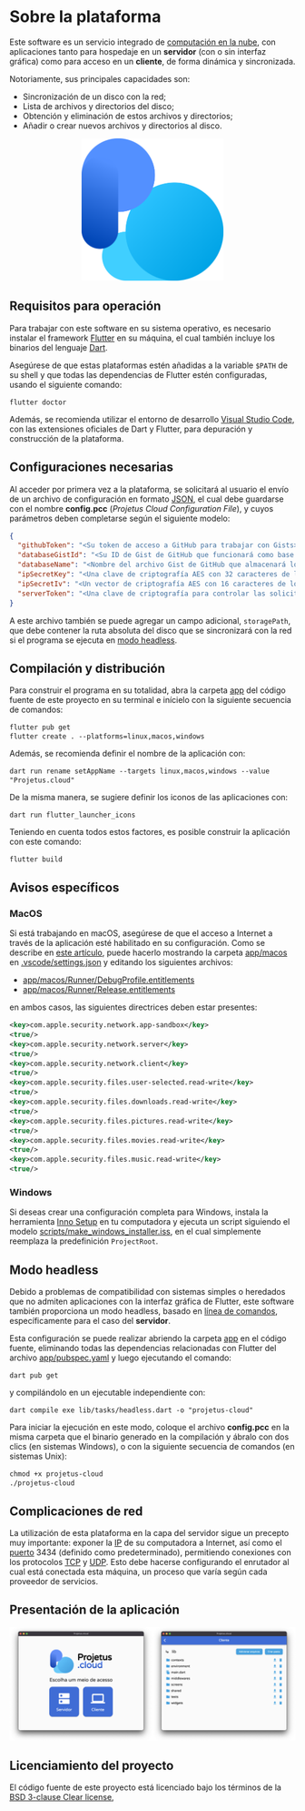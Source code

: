 # Sobre la plataforma

Este software es un servicio integrado de [computación en la nube](https://es.wikipedia.org/wiki/Computaci%C3%B3n_en_la_nube), con aplicaciones tanto para hospedaje en un **servidor** (con o sin interfaz gráfica) como para acceso en un **cliente**, de forma dinámica y sincronizada.

Notoriamente, sus principales capacidades son:

- Sincronización de un disco con la red;
- Lista de archivos y directorios del disco;
- Obtención y eliminación de estos archivos y directorios;
- Añadir o crear nuevos archivos y directorios al disco.

<p align="center">
  <img src="../app/assets/icons/minimal.png" width="250">
</p>

## Requisitos para operación

Para trabajar con este software en su sistema operativo, es necesario instalar el framework [Flutter](https://flutter.dev) en su máquina, el cual también incluye los binarios del lenguaje [Dart](https://dart.dev).

Asegúrese de que estas plataformas estén añadidas a la variable `$PATH` de su shell y que todas las dependencias de Flutter estén configuradas, usando el siguiente comando:

```shell
flutter doctor
```

Además, se recomienda utilizar el entorno de desarrollo [Visual Studio Code](https://code.visualstudio.com), con las extensiones oficiales de Dart y Flutter, para depuración y construcción de la plataforma.

## Configuraciones necesarias

Al acceder por primera vez a la plataforma, se solicitará al usuario el envío de un archivo de configuración en formato [JSON](https://es.wikipedia.org/wiki/JSON), el cual debe guardarse con el nombre **config.pcc** (*Projetus Cloud Configuration File*), y cuyos parámetros deben completarse según el siguiente modelo:

```json
{
  "githubToken": "<Su token de acceso a GitHub para trabajar con Gists>",
  "databaseGistId": "<Su ID de Gist de GitHub que funcionará como base de datos>",
  "databaseName": "<Nombre del archivo Gist de GitHub que almacenará los datos>",
  "ipSecretKey": "<Una clave de criptografía AES con 32 caracteres de longitud>",
  "ipSecretIv": "<Un vector de criptografía AES con 16 caracteres de longitud>",
  "serverToken": "<Una clave de criptografía para controlar las solicitudes al servidor>"
}
```

A este archivo también se puede agregar un campo adicional, `storagePath`, que debe contener la ruta absoluta del disco que se sincronizará con la red si el programa se ejecuta en [modo headless](#modo-headless).

## Compilación y distribución

Para construir el programa en su totalidad, abra la carpeta [app](../app) del código fuente de este proyecto en su terminal e inícielo con la siguiente secuencia de comandos:

```shell
flutter pub get
flutter create . --platforms=linux,macos,windows
```

Además, se recomienda definir el nombre de la aplicación con:

```shell
dart run rename setAppName --targets linux,macos,windows --value "Projetus.cloud"
```

De la misma manera, se sugiere definir los iconos de las aplicaciones con:

```shell
dart run flutter_launcher_icons
```

Teniendo en cuenta todos estos factores, es posible construir la aplicación con este comando:

```shell
flutter build
```

## Avisos específicos

### MacOS

Si está trabajando en macOS, asegúrese de que el acceso a Internet a través de la aplicación esté habilitado en su configuración. Como se describe en [este artículo](https://docs.flutter.dev/platform-integration/macos/building#setting-up-entitlements), puede hacerlo mostrando la carpeta [app/macos](../app/macos) en [.vscode/settings.json](.vscode/settings.json) y editando los siguientes archivos:

- [app/macos/Runner/DebugProfile.entitlements](../app/macos/Runner/DebugProfile.entitlements)
- [app/macos/Runner/Release.entitlements](../app/macos/Runner/Release.entitlements)

en ambos casos, las siguientes directrices deben estar presentes:

```xml
<key>com.apple.security.network.app-sandbox</key>
<true/>
<key>com.apple.security.network.server</key>
<true/>
<key>com.apple.security.network.client</key>
<true/>
<key>com.apple.security.files.user-selected.read-write</key>
<true/>
<key>com.apple.security.files.downloads.read-write</key>
<true/>
<key>com.apple.security.files.pictures.read-write</key>
<true/>
<key>com.apple.security.files.movies.read-write</key>
<true/>
<key>com.apple.security.files.music.read-write</key>
<true/>
```

### Windows

Si deseas crear una configuración completa para Windows, instala la herramienta [Inno Setup](https://jrsoftware.org/isinfo.php) en tu computadora y ejecuta un script siguiendo el modelo [scripts/make_windows_installer.iss](../scripts/make_windows_installer.iss), en el cual simplemente reemplaza la predefinición `ProjectRoot`.

## Modo headless

Debido a problemas de compatibilidad con sistemas simples o heredados que no admiten aplicaciones con la interfaz gráfica de Flutter, este software también proporciona un modo headless, basado en [línea de comandos](https://es.wikipedia.org/wiki/Interfaz_de_l%C3%ADnea_de_comandos), específicamente para el caso del **servidor**.

Esta configuración se puede realizar abriendo la carpeta [app](../app) en el código fuente, eliminando todas las dependencias relacionadas con Flutter del archivo [app/pubspec.yaml](../app/pubspec.yaml) y luego ejecutando el comando:

```shell
dart pub get
```

y compilándolo en un ejecutable independiente con:

```shell
dart compile exe lib/tasks/headless.dart -o "projetus-cloud"
```

Para iniciar la ejecución en este modo, coloque el archivo **config.pcc** en la misma carpeta que el binario generado en la compilación y ábralo con dos clics (en sistemas Windows), o con la siguiente secuencia de comandos (en sistemas Unix):

```shell
chmod +x projetus-cloud
./projetus-cloud
```

## Complicaciones de red

La utilización de esta plataforma en la capa del servidor sigue un precepto muy importante: exponer la [IP](https://es.wikipedia.org/wiki/Protocolo_de_Internet) de su computadora a Internet, así como el [puerto](https://es.wikipedia.org/wiki/Puerto_(inform%C3%A1tica)) 3434 (definido como predeterminado), permitiendo conexiones con los protocolos [TCP](https://es.wikipedia.org/wiki/Protocolo_de_Control_de_Transporte) y [UDP](https://es.wikipedia.org/wiki/User_Datagram_Protocol). Esto debe hacerse configurando el enrutador al cual está conectada esta máquina, un proceso que varía según cada proveedor de servicios.

## Presentación de la aplicación

<p align="center">
  <img src="../app/assets/views/main.png">
</p>

## Licenciamiento del proyecto

El código fuente de este proyecto está licenciado bajo los términos de la [BSD 3-clause Clear license](../LICENSE.md),